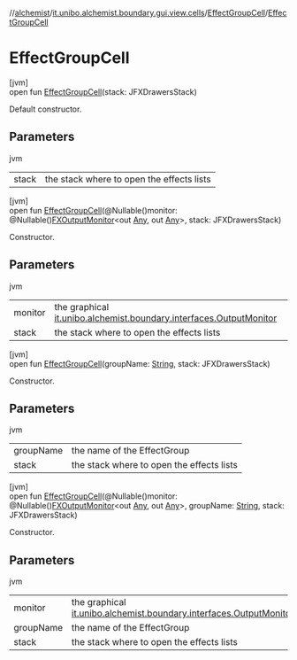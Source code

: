 //[alchemist](../../../index.md)/[it.unibo.alchemist.boundary.gui.view.cells](../index.md)/[EffectGroupCell](index.md)/[EffectGroupCell](-effect-group-cell.md)

# EffectGroupCell

[jvm]\
open fun [EffectGroupCell](-effect-group-cell.md)(stack: JFXDrawersStack)

Default constructor.

## Parameters

jvm

| | |
|---|---|
| stack | the stack where to open the effects lists |

[jvm]\
open fun [EffectGroupCell](-effect-group-cell.md)(@Nullable()monitor: @Nullable()[FXOutputMonitor](../../it.unibo.alchemist.boundary.interfaces/-f-x-output-monitor/index.md)<out [Any](https://kotlinlang.org/api/latest/jvm/stdlib/kotlin/-any/index.html), out [Any](https://kotlinlang.org/api/latest/jvm/stdlib/kotlin/-any/index.html)>, stack: JFXDrawersStack)

Constructor.

## Parameters

jvm

| | |
|---|---|
| monitor | the graphical [it.unibo.alchemist.boundary.interfaces.OutputMonitor](../../it.unibo.alchemist.boundary.interfaces/-output-monitor/index.md) |
| stack | the stack where to open the effects lists |

[jvm]\
open fun [EffectGroupCell](-effect-group-cell.md)(groupName: [String](https://docs.oracle.com/javase/8/docs/api/java/lang/String.html), stack: JFXDrawersStack)

Constructor.

## Parameters

jvm

| | |
|---|---|
| groupName | the name of the EffectGroup |
| stack | the stack where to open the effects lists |

[jvm]\
open fun [EffectGroupCell](-effect-group-cell.md)(@Nullable()monitor: @Nullable()[FXOutputMonitor](../../it.unibo.alchemist.boundary.interfaces/-f-x-output-monitor/index.md)<out [Any](https://kotlinlang.org/api/latest/jvm/stdlib/kotlin/-any/index.html), out [Any](https://kotlinlang.org/api/latest/jvm/stdlib/kotlin/-any/index.html)>, groupName: [String](https://docs.oracle.com/javase/8/docs/api/java/lang/String.html), stack: JFXDrawersStack)

Constructor.

## Parameters

jvm

| | |
|---|---|
| monitor | the graphical [it.unibo.alchemist.boundary.interfaces.OutputMonitor](../../it.unibo.alchemist.boundary.interfaces/-output-monitor/index.md) |
| groupName | the name of the EffectGroup |
| stack | the stack where to open the effects lists |
